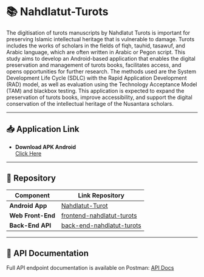 # 📚 Nahdlatut-Turots

The digitisation of turots manuscripts by Nahdlatut Turots is important for preserving Islamic intellectual heritage that is vulnerable to damage. Turots includes the works of scholars in the fields of fiqh, tauhid, tasawuf, and Arabic language, which are often written in Arabic or Pegon script. This study aims to develop an Android-based application that enables the digital preservation and management of turots books, facilitates access, and opens opportunities for further research. The methods used are the System Development Life Cycle (SDLC) with the Rapid Application Development (RAD) model, as well as evaluation using the Technology Acceptance Model (TAM) and blackbox testing. This application is expected to expand the preservation of turots books, improve accessibility, and support the digital conservation of the intellectual heritage of the Nusantara scholars.

---

## 📥 Application Link

- **Download APK Android**  
  [Click Here](https://drive.google.com/file/d/1JlEEKsBh3JXVJl72w76TftgyKlr2o2L9/view?usp=sharing)

---

## 📂 Repository

| Component         | Link Repository |
|------------------|-----------------|
| **Android App**  | [Nahdlatut-Turot](https://github.com/irfan-efendi19/Nahdlatut-Turot.git) |
| **Web Front-End**| [frontend-nahdlatut-turots](https://github.com/irfan-efendi19/frontend-nahdlatut-turots) |
| **Back-End API** | [back-end-nahdlatut-turots](https://github.com/irfan-efendi19/back-end-nahdlatut-turots) |

---

## 📑 API Documentation

Full API endpoint documentation is available on Postman: 
[API Docs](https://documenter.getpostman.com/view/29522198/2sAYQUquEg)
